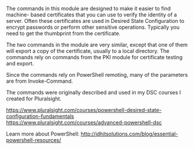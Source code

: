 ﻿
The commands in this module are designed to make it easier to find machine- based certificates that you can use to verify the identity of a server. Often these certificates are used in Desired State Configuration to encrypt passwords or perform other sensitive operations. Typically you need to get the thumbprint from the certificate.

The two commands in the module are very similar, except that one of them will export a copy of the certificate, usually to a local directory. The commands rely on commands from the PKI module for certificate testing and export.

Since the commands rely on PowerShell remoting, many of the parameters are from Invoke-Command.

The commands were originally described and used in my DSC courses I created for Pluralsight.

https://www.pluralsight.com/courses/powershell-desired-state-configuration-fundamentals
https://www.pluralsight.com/courses/advanced-powershell-dsc

Learn more about PowerShell:
http://jdhitsolutions.com/blog/essential-powershell-resources/

  
  
